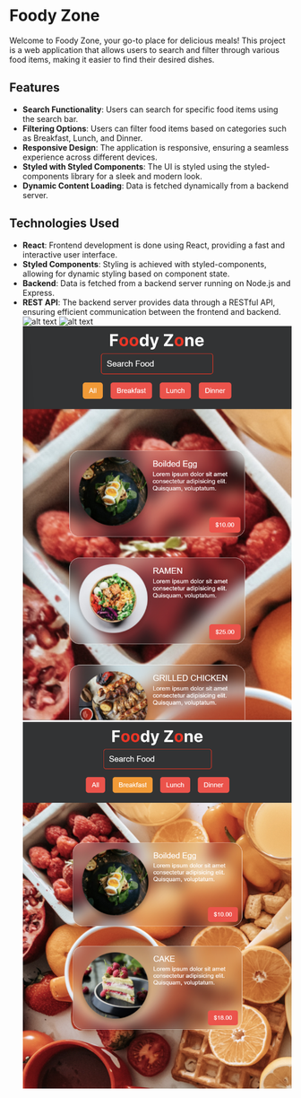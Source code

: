 # Foody Zone

Welcome to Foody Zone, your go-to place for delicious meals! This project is a web application that allows users to search and filter through various food items, making it easier to find their desired dishes.

## Features

- **Search Functionality**: Users can search for specific food items using the search bar.
- **Filtering Options**: Users can filter food items based on categories such as Breakfast, Lunch, and Dinner.
- **Responsive Design**: The application is responsive, ensuring a seamless experience across different devices.
- **Styled with Styled Components**: The UI is styled using the styled-components library for a sleek and modern look.
- **Dynamic Content Loading**: Data is fetched dynamically from a backend server.

## Technologies Used

- **React**: Frontend development is done using React, providing a fast and interactive user interface.
- **Styled Components**: Styling is achieved with styled-components, allowing for dynamic styling based on component state.
- **Backend**: Data is fetched from a backend server running on Node.js and Express.
- **REST API**: The backend server provides data through a RESTful API, ensuring efficient communication between the frontend and backend.
![alt text](image-1.png)
![alt text](image-2.png)
![alt text](image.png)
![alt text](image-3.png)